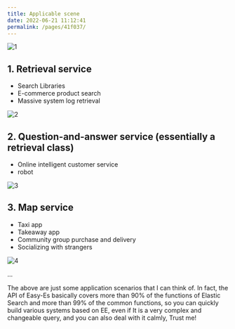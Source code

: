```yaml
---
title: Applicable scene
date: 2022-06-21 11:12:41
permalink: /pages/41f037/
---
```


![1](https://iknow.hs.net/b56d3e1e-9a38-4f6a-8cde-d43bcf25c539.jpg)

## 1. Retrieval service

- Search Libraries
- E-commerce product search
- Massive system log retrieval

![2](https://iknow.hs.net/0f3c8d45-db6c-4c7e-be57-a76f0091be82.png)

## 2. Question-and-answer service (essentially a retrieval class)
- Online intelligent customer service
- robot

![3](https://iknow.hs.net/ee89621e-f270-49ca-873b-b694ff6206ea.png)

## 3. Map service
- Taxi app
- Takeaway app
- Community group purchase and delivery
- Socializing with strangers

![4](https://iknow.hs.net/69ca3a62-c4be-4962-b39b-63cef0b0cf94.png)

...

The above are just some application scenarios that I can think of. In fact, the API of Easy-Es basically covers more than 90% of the functions of Elastic Search and more than 99% of the common functions, so you can quickly build various systems based on EE, even if It is a very complex and changeable query, and you can also deal with it calmly, Trust me!